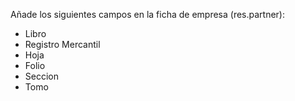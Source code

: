 Añade los siguientes campos en la ficha de empresa (res.partner):

- Libro
- Registro Mercantil
- Hoja
- Folio
- Seccion
- Tomo
